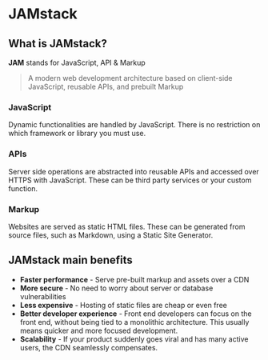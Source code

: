 # JAMstack

## What is JAMstack?

**JAM** stands for JavaScript, API & Markup

>A modern web development architecture based on client-side JavaScript, reusable APIs, and prebuilt Markup

### JavaScript
Dynamic functionalities are handled by JavaScript. There is no restriction on which framework or library you must use.

### APIs
Server side operations are abstracted into reusable APIs and accessed over HTTPS with JavaScript. These can be third party services or your custom function.

### Markup
Websites are served as static HTML files. These can be generated from source files, such as Markdown, using a Static Site Generator.

## JAMstack main benefits
* **Faster performance** - Serve pre-built markup and assets over a CDN
* **More secure** - No need to worry about server or database vulnerabilities
* **Less expensive** - Hosting of static files are cheap or even free
* **Better developer experience** - Front end developers can focus on the front end, without being tied to a monolithic architecture. This usually means quicker and more focused development.
* **Scalability** - If your product suddenly goes viral and has many active users, the CDN seamlessly compensates.
